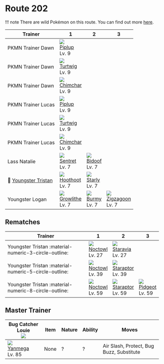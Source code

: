 # Route 202

!!! note
    There are wild Pokémon on this route. You can find out more [here](../../wild_pokemon/route_202/).


Trainer                                  | 1                                | 2                             | 3
---                                      | ---                              | ---                           | ---
PKMN Trainer Dawn                        | ![][393]<br>[Piplup]<br>Lv. 9    | &nbsp;                        | &nbsp;
PKMN Trainer Dawn                        | ![][387]<br>[Turtwig]<br>Lv. 9   | &nbsp;                        | &nbsp;
PKMN Trainer Dawn                        | ![][390]<br>[Chimchar]<br>Lv. 9  | &nbsp;                        | &nbsp;
PKMN Trainer Lucas                       | ![][393]<br>[Piplup]<br>Lv. 9    | &nbsp;                        | &nbsp;
PKMN Trainer Lucas                       | ![][387]<br>[Turtwig]<br>Lv. 9   | &nbsp;                        | &nbsp;
PKMN Trainer Lucas                       | ![][390]<br>[Chimchar]<br>Lv. 9  | &nbsp;                        | &nbsp;
Lass Natalie                             | ![][161]<br>[Sentret]<br>Lv. 7   | ![][399]<br>[Bidoof]<br>Lv. 7 | &nbsp;
:repeat: [Youngster Tristan](#rematches) | ![][163]<br>[Hoothoot]<br>Lv. 7  | ![][396]<br>[Starly]<br>Lv. 7 | &nbsp;
Youngster Logan                          | ![][058]<br>[Growlithe]<br>Lv. 7 | ![][412]<br>[Burmy]<br>Lv. 7  | ![][263]<br>[Zigzagoon]<br>Lv. 7

## Rematches

Trainer                                               | 1                               | 2                                 | 3
---                                                   | ---                             | ---                               | ---
Youngster Tristan :material-numeric-3-circle-outline: | ![][164]<br>[Noctowl]<br>Lv. 27 | ![][397]<br>[Staravia]<br>Lv. 27  | &nbsp;
Youngster Tristan :material-numeric-5-circle-outline: | ![][164]<br>[Noctowl]<br>Lv. 39 | ![][398]<br>[Staraptor]<br>Lv. 39 | &nbsp;
Youngster Tristan :material-numeric-8-circle-outline: | ![][164]<br>[Noctowl]<br>Lv. 59 | ![][398]<br>[Staraptor]<br>Lv. 59 | ![][018]<br>[Pidgeot]<br>Lv. 59

## Master Trainer

Bug Catcher Louie<br>![][bug_catcher] | Item | Nature | Ability | Moves
---                                   | ---  | ---    | ---     | ---
![][469]<br>[Yanmega]<br>Lv. 85       | None | ?      | ?       | Air Slash, Protect, Bug Buzz, Substitute

[Pidgeot]: ../../pokemons/018/
[Growlithe]: ../../pokemons/058/
[Sentret]: ../../pokemons/161/
[Hoothoot]: ../../pokemons/163/
[Noctowl]: ../../pokemons/164/
[Zigzagoon]: ../../pokemons/263/
[Turtwig]: ../../pokemons/387/
[Chimchar]: ../../pokemons/390/
[Piplup]: ../../pokemons/393/
[Starly]: ../../pokemons/396/
[Staravia]: ../../pokemons/397/
[Staraptor]: ../../pokemons/398/
[Bidoof]: ../../pokemons/399/
[Burmy]: ../../pokemons/412/
[Yanmega]: ../../pokemons/469/
[018]: ../img/pokemon/018.png
[058]: ../img/pokemon/058.png
[161]: ../img/pokemon/161.png
[163]: ../img/pokemon/163.png
[164]: ../img/pokemon/164.png
[263]: ../img/pokemon/263.png
[387]: ../img/pokemon/387.png
[390]: ../img/pokemon/390.png
[393]: ../img/pokemon/393.png
[396]: ../img/pokemon/396.png
[397]: ../img/pokemon/397.png
[398]: ../img/pokemon/398.png
[399]: ../img/pokemon/399.png
[412]: ../img/pokemon/412.png
[469]: ../img/pokemon/469.png
[bug_catcher]: ../img/trainer/bug_catcher.png
